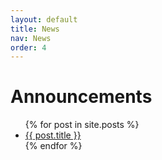 ```yaml
---
layout: default
title: News
nav: News
order: 4
---
```


# Announcements

<ul>
  {% for post in site.posts %}
    <li>
      <a href="{{ post.url | relative_url }}">{{ post.title }}</a>
    </li>
  {% endfor %}
</ul>
